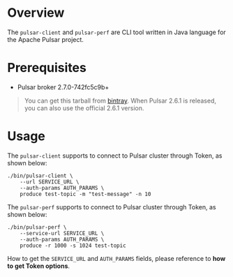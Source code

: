 # Overview

The `pulsar-client` and `pulsar-perf` are CLI tool written in Java language for the Apache Pulsar project.

# Prerequisites

- Pulsar broker 2.7.0-742fc5c9b+

> You can get this tarball from [bintray](https://bintray.com/streamnative/maven/org.apache.pulsar/2.7.0-742fc5c9b). When Pulsar 2.6.1 is released, you can also use the official 2.6.1 version.

# Usage

The `pulsar-client` supports to connect to Pulsar cluster through Token, as shown below:

```shell script
./bin/pulsar-client \
    --url SERVICE_URL \
    --auth-params AUTH_PARAMS \
    produce test-topic -m "test-message" -n 10
```

The `pulsar-perf` supports to connect to Pulsar cluster through Token, as shown below:

```shell script
./bin/pulsar-perf \
    --service-url SERVICE_URL \
    --auth-params AUTH_PARAMS \
    produce -r 1000 -s 1024 test-topic
```

How to get the `SERVICE_URL` and `AUTH_PARAMS` fields, please reference to **how to get Token options**.
